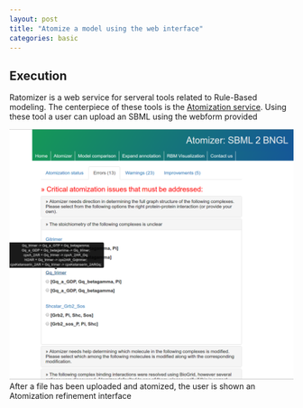 ```yaml
---
layout: post
title: "Atomize a model using the web interface"
categories: basic
---
```

<h2>
<a id="execution" class="anchor" href="#execution" aria-hidden="true"><span aria-hidden="true" class="octicon octicon-link"></span></a>Execution</h2>

Ratomizer is a web service for serveral tools related to Rule-Based modeling. The centerpiece of these tools is the <a href=https://ratomizer.appspot.com/translate>Atomization service</a>. Using these tool a user can upload an SBML using the webform provided

<img src="/img/nonchangrato.png" />
After a file has been uploaded and atomized, the user is shown an Atomization refinement interface

